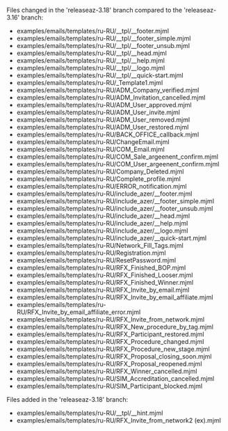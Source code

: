 Files changed in the 'releaseaz-3.18' branch compared to the 'releaseaz-3.16' branch:

- examples/emails/templates/ru-RU/__tpl/__footer.mjml
- examples/emails/templates/ru-RU/__tpl/__footer_simple.mjml
- examples/emails/templates/ru-RU/__tpl/__footer_unsub.mjml
- examples/emails/templates/ru-RU/__tpl/__head.mjml
- examples/emails/templates/ru-RU/__tpl/__help.mjml
- examples/emails/templates/ru-RU/__tpl/__logo.mjml
- examples/emails/templates/ru-RU/__tpl/__quick-start.mjml
- examples/emails/templates/ru-RU/_Template1.mjml
- examples/emails/templates/ru-RU/ADM_Company_verified.mjml
- examples/emails/templates/ru-RU/ADM_Invitation_cancelled.mjml
- examples/emails/templates/ru-RU/ADM_User_approved.mjml
- examples/emails/templates/ru-RU/ADM_User_invite.mjml
- examples/emails/templates/ru-RU/ADM_User_removed.mjml
- examples/emails/templates/ru-RU/ADM_User_restored.mjml
- examples/emails/templates/ru-RU/BACK_OFFICE_callback.mjml
- examples/emails/templates/ru-RU/ChangeEmail.mjml
- examples/emails/templates/ru-RU/COM_Email.mjml
- examples/emails/templates/ru-RU/COM_Sale_argeenent_confirm.mjml
- examples/emails/templates/ru-RU/COM_User_argeenent_confirm.mjml
- examples/emails/templates/ru-RU/Company_Deleted.mjml
- examples/emails/templates/ru-RU/Complete_profile.mjml
- examples/emails/templates/ru-RU/ERROR_notification.mjml
- examples/emails/templates/ru-RU/include_azer/__footer.mjml
- examples/emails/templates/ru-RU/include_azer/__footer_simple.mjml
- examples/emails/templates/ru-RU/include_azer/__footer_unsub.mjml
- examples/emails/templates/ru-RU/include_azer/__head.mjml
- examples/emails/templates/ru-RU/include_azer/__help.mjml
- examples/emails/templates/ru-RU/include_azer/__logo.mjml
- examples/emails/templates/ru-RU/include_azer/__quick-start.mjml
- examples/emails/templates/ru-RU/Network_Fill_Tags.mjml
- examples/emails/templates/ru-RU/Registration.mjml
- examples/emails/templates/ru-RU/ResetPassword.mjml
- examples/emails/templates/ru-RU/RFX_Finished_BOP.mjml
- examples/emails/templates/ru-RU/RFX_Finished_Looser.mjml
- examples/emails/templates/ru-RU/RFX_Finished_Winner.mjml
- examples/emails/templates/ru-RU/RFX_Invite_by_email.mjml
- examples/emails/templates/ru-RU/RFX_Invite_by_email_affiliate.mjml
- examples/emails/templates/ru-RU/RFX_Invite_by_email_affiliate_error.mjml
- examples/emails/templates/ru-RU/RFX_Invite_from_network.mjml
- examples/emails/templates/ru-RU/RFX_New_procedure_by_tag.mjml
- examples/emails/templates/ru-RU/RFX_Participant_restored.mjml
- examples/emails/templates/ru-RU/RFX_Procedure_changed.mjml
- examples/emails/templates/ru-RU/RFX_Procedure_new_stage.mjml
- examples/emails/templates/ru-RU/RFX_Proposal_closing_soon.mjml
- examples/emails/templates/ru-RU/RFX_Proposal_reopened.mjml
- examples/emails/templates/ru-RU/RFX_Winner_cancelled.mjml
- examples/emails/templates/ru-RU/SIM_Accreditation_cancelled.mjml
- examples/emails/templates/ru-RU/SIM_Participant_blocked.mjml

Files added in the 'releaseaz-3.18' branch:

- examples/emails/templates/ru-RU/__tpl/__hint.mjml
- examples/emails/templates/ru-RU/RFX_Invite_from_network2 (ex).mjml

